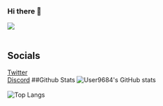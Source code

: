 ### Hi there 👋
![](https://komarev.com/ghpvc/?username=User9684&color=ffccff)
<br><br>
## Socials
[Twitter](https://twitter.com/User9684)<br>[Discord](https://discordapp.com/users/212795145639165952)
##Github Stats
![User9684's GitHub stats](https://github-readme-stats.vercel.app/api?username=User9684&count_private=true&theme=github_dark&show_icons=true&border_color=4C8EDA&include_all_commits=true&border_radius=12)
<br><br>
![Top Langs](https://github-readme-stats.vercel.app/api/top-langs/?username=User9684&theme=github_dark&layout=compact&border_color=4C8EDA&card_width=445&border_radius=12)
